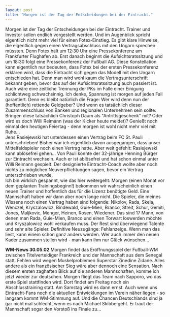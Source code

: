 ```yaml
---
layout: post
title: "Morgen ist der Tag der Entscheidungen bei der Eintracht."
---
```


Morgen ist der Tag der Entscheidungen bei der Eintracht. Trainer und Investor sollen endlich vorgestellt werden. Und im Augenblick spricht eigentlich nicht mehr viel für einen Fotex-Einstieg. Es gibt klare Hinweise, die eigentlich gegen einen Vertragsabschluss mit den Ungarn sprechen müssten. Denn Fotex hält um 12:30 Uhr eine Pressekonferenz am Frankfurter Flughafen ab. Erst danach beginnt die Aufsichtsratssitzung und um 18:30 folgt eine Pressekonferenz der Fußball AG. Diese Konstellation kann eigentlich nur bedeuten, dass Fotex bei der ersten Pressekonferenz erklären wird, dass die Eintracht sich gegen das Modell mit den Ungarn entschieden hat. Denn man wird wohl kaum die Vertragsunterschrift bekannt geben, bevor das auf der Aufsichtsratssitzung auch passiert ist. Auch wäre eine zeitliche Trennung der PKs im Falle einer Einigung schlichtweg schwachsinnig. Ich denke, Spannung ist morgen auf jeden Fall garantiert. Denn es bleibt natürlich die Frage: Wer wird denn nun der (hoffentlich) rettende Geldgeber? Und wenn es tatsächlich dieser Zusammenschluss von Banken und regionalen Unternehmen sein sollte: Bringen diese tatsächlich Christoph Daum als "Antrittsgeschenk" mit? Oder wird es doch Willi Reimann (was der Kicker heute meldet)? Genießt noch einmal den heutigen Feiertag - denn morgen ist wohl nicht mehr viel mit Ruhe...  
Jens Rasiejewski hat unterdessen einen Vertrag beim FC St. Pauli unterschrieben! Bisher war ich eigentlich davon ausgegangen, dass unser Mittelfeldspieler noch einen Vertrag hatte. Aber weit gefehlt: Rasiejewski kann ablösefrei gehen... Von Pauli könnte der 32-jährige Henning Bürger zur Eintracht wechseln. Auch er ist ablösefrei und hat schon einmal unter Willi Reimann gespielt. Der designierte Eintracht-Coach wollte aber noch nichts zu möglichen Neuverpflichtungen sagen, bevor ein Vertrag unterschrieben wurde.  
Ich bin wirklich gespannt, wie das hier weitergeht: Morgen (einen Monat vor dem geplanten Trainingsbeginn!) bekommen wir wahrscheinlich einen neuen Trainer und hoffentlich das für die Lizenz benötigte Geld. Eine Mannschaft haben wir dann aber noch lange nicht. Die Spieler, die meines Wissens noch einen Vertrag haben sind folgende: Nikolov, Rada, Skela, Wenczel, Kryszalowicz, Bindewald, Guie-Mien, Branco, Streit, Schur, Gemiti, Jones, Maljkovic, Menger, Heinen, Rosen, Wiedener. Das sind 17 Mann, von denen man Rada, Guie-Mien, Branco und einen Torwart loswerden möchte und Kryszalowicz wohl verkaufen muss. Der Rest sind überwiegend Talente und sehr alte Spieler. Definitive Neuzugänge: Fehlanzeige. Wenn man das liest, kann einem schon ganz anders werden. Wer auch immer den neuen Kader zusammen stellen wird - man kann ihm nur Glück wünschen...  
  
**WM-News 30.05.02** Morgen findet das Eröffnungsspiel der Fußball-WM zwischen Titelverteidiger Frankreich und der Mannschaft aus dem Senegal statt. Fehlen wird wegen Muskelproblemen Superstar Zinedine Zidane. Alles andere als ein französischer Sieg wäre aber dennoch eine Sensation. Nach diesem ersten zaghaften Blick auf die anderen Mannschaften, komme ich jetzt wieder zur deutschen. Morgen fliegt das Team nach Sapporo, wo das erste Spiel stattfinden wird. Dort findet am Freitag noch ein Abschlusstraining statt. Am Samstag wird es dann ernst. Auch wenn uns Eintracht-Fans noch die aktuellen Entwicklungen im Verein näher liegen - so langsam kommt WM-Stimmung auf. Und die Chancen Deutschlands sind ja gar nicht mal schlecht, wenn es nach Michael Skibbe geht. Er traut der Mannschaft sogar den Vorstoß ins Finale zu...
